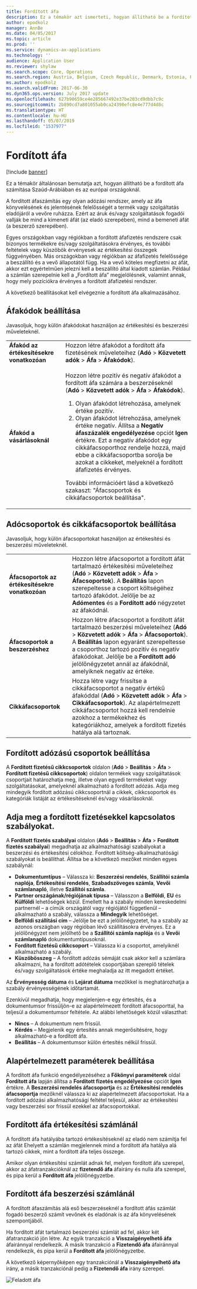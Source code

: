 ```yaml
---
title: Fordított áfa
description: Ez a témakör azt ismerteti, hogyan állítható be a fordított áfa számítása az európai országoknál és Szaúd-Arábiában.
author: epodkolz
manager: AnnBe
ms.date: 04/05/2017
ms.topic: article
ms.prod: ''
ms.service: dynamics-ax-applications
ms.technology: ''
audience: Application User
ms.reviewer: shylaw
ms.search.scope: Core, Operations
ms.search.region: Austria, Belgium, Czech Republic, Denmark, Estonia, Finland, France, Germany, Hungary, Ireland, Italy, Latvia, Lithuania, Netherlands, Poland, Saudi Arabia, Spain, Sweden, United Kingdom
ms.author: epodkolz
ms.search.validFrom: 2017-06-30
ms.dyn365.ops.version: July 2017 update
ms.openlocfilehash: 627b90659ce4e285667492e37be203cd9dbb7c9c
ms.sourcegitcommit: 2b890cd7a801055ab0ca24398efc8e4e777d4d8c
ms.translationtype: HT
ms.contentlocale: hu-HU
ms.lasthandoff: 05/07/2019
ms.locfileid: "1537977"
---
```

# <a name="reverse-charge-vat"></a>Fordított áfa


[!include [banner](../includes/banner.md)]


Ez a témakör általánosan bemutatja azt, hogyan állítható be a fordított áfa számítása Szaúd-Arábiában és az európai országoknál.

A fordított áfaszámítás egy olyan adózási rendszer, amely az áfa könyvelésének és jelentésének felelősségét a termék vagy szolgáltatás eladójáról a vevőre ruházza. Ezért az áruk és/vagy szolgáltatások fogadói vallják be mind a kimeneti áfát (az eladó szerepében), mind a bemeneti áfát (a beszerző szerepében).

Egyes országokban vagy régiókban a fordított áfafizetés rendszere csak bizonyos termékekre és/vagy szolgáltatásokra érvényes, és további feltételek vagy küszöbök érvényesek az értékesítési összegek függvényében. Más országokban vagy régiókban az áfafizetés felelőssége a beszállító és a vevő állapotától függ. Ha a vevő köteles megfizetni az áfát, akkor ezt egyértelműen jelezni kell a beszállító által kiadott számlán. Például a számlán szerepelnie kell a „Fordított áfa” megjelölésnek, valamint annak, hogy mely pozíciókra érvényes a fordított áfafizetési rendszer. 

A következő beállításokat kell elvégeznie a fordított áfa alkalmazásához.

## <a name="set-up-sales-tax-codes"></a>Áfakódok beállítása
Javasoljuk, hogy külön áfakódokat használjon az értékesítési és beszerzési műveleteknél.

<table>
<body>
<tr>
<td><strong>Áfakód az értékesítésekre vonatkozóan</strong></td>
<td>Hozzon létre áfakódot a fordított áfa fizetésének műveleteihez (<strong>Adó</strong> &gt; <strong>Közvetett adók</strong> &gt; <strong>Áfa</strong> &gt; <strong>Áfakódok</strong>).
</td>
</tr>
<tr>
<td><strong>Áfakód a vásárlásoknál</strong></td>
<td><p>Hozzon létre pozitív és negatív áfakódot a fordított áfa számára a beszerzéseknél (<strong>Adó</strong> &gt; <strong>Közvetett adók</strong> &gt; <strong>Áfa</strong> &gt; <strong>Áfakódok</strong>).</p>
<ol>
<li>Olyan áfakódot létrehozása, amelynek értéke pozitív.</li>
<li>Olyan áfakódot létrehozása, amelynek értéke negatív. Állítsa a <strong>Negatív áfaszázalék engedélyezése</strong> opciót <strong>Igen</strong> értékre.
Ezt a negatív áfakódot egy cikkáfacsoporthoz rendelje hozzá, majd ebbe a cikkáfacsoportba sorolja be azokat a cikkeket, melyeknél a fordított áfafizetés érvényes.</li>
</ol>
<p>További információért lásd a következő szakaszt: &quot;Áfacsoportok és cikkáfacsoportok beállítása&quot;.</p>
</td>
</tr>
</tbody>
</table>

## <a name="set-up-sales-tax-groups-and-item-sales-tax-groups"></a>Adócsoportok és cikkáfacsoportok beállítása
Javasoljuk, hogy külön áfacsoportokat használjon az értékesítési és beszerzési műveleteknél.

<table>
<tr>
<td><strong>Áfacsoportok az értékesítésekre vonatkozóan</strong></td>
<td>Hozzon létre áfacsoportot a fordított áfát tartalmazó értékesítési műveleteihez (<strong>Adó</strong> &gt; <strong>Közvetett adók</strong> &gt; <strong>Áfa</strong> &gt; <strong>Áfacsoportok</strong>). A <strong>Beállítás</strong> lapon szerepeltesse a csoport költségéhez tartozó áfakódot. Jelölje be az <strong>Adómentes</strong> és a <strong>Fordított adó</strong> négyzetet az áfakódnál.</td>
</tr>
<tr>
<td><strong>Áfacsoportok a beszerzéshez</strong></td>
<td>Hozzon létre áfacsoportot a fordított áfát tartalmazó beszerzési műveleteihez (<strong>Adó</strong> &gt; <strong>Közvetett adók</strong> &gt; <strong>Áfa</strong> &gt; <strong>Áfacsoportok</strong>). A <strong>Beállítás</strong> lapon egyaránt szerepeltesse a csoporthoz tartozó pozitív és negatív áfakódokat. Jelölje be a <strong>Fordított adó</strong> jelölőnégyzetet annál az áfakódnál, amelyiknek negatív az értéke.</td>
</tr>
<tr>
<td><strong>Cikkáfacsoportok</strong></td>
<td>Hozza létre vagy frissítse a cikkáfacsoportot a negatív értékű áfakóddal (<strong>Adó</strong> &gt; <strong>Közvetett adók</strong> &gt; <strong>Áfa</strong> &gt; <strong>Cikkáfacsoportok</strong>). Az alapértelmezett cikkáfacsoportot hozzá kell rendelnie azokhoz a termékekhez és kategóriákhoz, amelyek a fordított fizetés hatálya alá tartoznak.</td>
</tr>
</table>

## <a name="set-up-reverse-charge-groups"></a>Fordított adózású csoportok beállítása
A **Fordított fizetésű cikkcsoportok** oldalon (**Adó** &gt; **Beállítás** &gt; **Áfa** &gt; **Fordított fizetésű cikkcsoportok**) oldalon termékek vagy szolgáltatások csoportjait határozhatja meg, illetve olyan egyedi termékeket vagy szolgáltatásokat, amelyeknél alkalmazható a fordított adózás. Adja meg mindegyik fordított adózású cikkcsoportnál a cikkek, cikkcsoportok és kategóriák listáját az értékesítéseknél és/vagy vásárlásoknál.

## <a name="set-up-reverse-charge-rules"></a>Adja meg a fordított fizetésekkel kapcsolatos szabályokat.
A **Fordított fizetés szabályai** oldalon (**Adó** &gt; **Beállítás** &gt; **Áfa** &gt; **Fordított fizetés szabályai**) megadhatja az alkalmazhatósági szabályokat a beszerzési és értékesítési célokhoz. Fordított költség-alkalmazhatósági szabályokat is beállíthat. Állítsa be a következő mezőket minden egyes szabálynál:

- **Dokumentumtípus** – Válassza ki: **Beszerzési rendelés**, **Szállítói számla naplója**, **Értékesítési rendelés**, **Szabadszöveges számla**, **Vevői számlanapló**, illetve **Szállítói számla**.
- **Partner országának/régiójának típusa** – Válasszon a **Belföldi**, **EU** és **Külföldi** lehetőségek közül. Emellett ha a szabály minden kereskedelmi partnernél – a címük országától vagy régiójától függetlenül – alkalmazható a szabály, válassza a **Mindegyik** lehetőséget.
- **Belföldi szállítási cím** – Jelölje be ezt a jelölőnégyzetet, ha a szabály az azonos országban vagy régióban lévő szállításokra érvényes. Ez a jelölőnégyzet nem jelölhető be a **Szállítói számla naplója** és a **Vevői számlanapló** dokumentumtípusoknál.
- **Fordított fizetésű cikkcsoport** – Válassza ki a csoportot, amelyiknél alkalmazható a szabály.
- **Küszöbösszeg** – A fordított adózás sémáját csak akkor kell a számlára alkalmazni, ha a fordított adótételek csoportjában szereplő tételek és/vagy szolgáltatások értéke meghaladja az itt megadott értéket.

Az **Érvényesség dátuma** és **Lejárat dátuma** mezőkkel is meghatározhatja a szabály érvényességének időtartamát.

Ezenkívül megadhatja, hogy megjelenjen-e egy értesítés, és a dokumentumsor frissüljön-e az alapértelmezett fordított áfacsoporttal, ha teljesül a dokumentumsor feltétele. Az alábbi lehetőségek közül választhat:

- **Nincs** – A dokumentum nem frissül.
- **Kérdés** – Megjelenik egy értesítés annak megerősítésére, hogy alkalmazható-e a fordított áfa.
- **Beállítás** – A dokumentumsor külön értesítés nélkül frissül.

## <a name="set-up-default-parameters"></a>Alapértelmezett paraméterek beállítása
A fordított áfa funkció engedélyezéséhez a **Főkönyvi paraméterek** oldal **Fordított áfa** lapján állítsa a **Fordított fizetés engedélyezése** opciót **Igen** értékre. A **Beszerzési rendelés áfacsoportja** és az **Értékesítési rendelés áfacsoportja** mezőknél válassza ki az alapértelmezett áfacsoportokat. Ha a fordított adózási alkalmazhatósági feltétel teljesül, akkor az értékesítési vagy beszerzési sor frissül ezekkel az áfacsoportokkal.

## <a name="reverse-charge-on-a-sales-invoice"></a>Fordított áfa értékesítési számlánál
A fordított áfa hatályába tartozó értékesítéseknél az eladó nem számítja fel az áfát Ehelyett a számlán megjelennek mind a fordított áfa hatálya alá tartozó cikkek, mint a fordított áfa teljes összege.

Amikor olyan értékesítési számlát adnak fel, melyen fordított áfa szerepel, akkor az áfatranzakcióknál az **fizetendő áfa** áfairány és nulla áfa szerepel, és pipa kerül a **Fordított áfa** jelölőnégyzetbe.

## <a name="reverse-charge-on-a-purchase-invoice"></a>Fordított áfa beszerzési számlánál
A fordított áfaszámítás alá eső beszerzéseknél a fordított áfás számlát fogadó beszerző számít vevőnek és eladónak is az áfa könyvelésének szempontjából.

Ha fordított áfát tartalmazó beszerzési számlát ad fel, akkor két áfatranzakció jön létre. Az egyik tranzakció a **Visszaigényelhető áfa** áfairánnyal rendelkezik. A másik tranzakció a **Fizetendő áfa** áfairánnyal rendelkezik, és pipa kerül a **Fordított áfa** jelölőnégyzetbe.

A következő képernyőképen egy tranzakciónál a **Visszaigényelhető áfa** irány, a másik tranzakciónál pedig a **Fizetendő áfa** irány szerepel. 

![Feladott áfa](media/apac-sau-posted-sales-tax.png)
